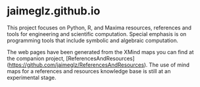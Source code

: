 jaimeglz.github.io
==================

This project focuses on Python, R, and Maxima resources, references and tools for engineering and scientific computation. Special emphasis is on programming tools that include symbolic and algebraic computation.

The web pages have been generated from the XMind maps you can find at the companion project, [ReferencesAndResources] (https://github.com/jaimeglz/ReferencesAndResources). The use of mind maps for a references and resources knowledge base is still at an experimental stage. 
